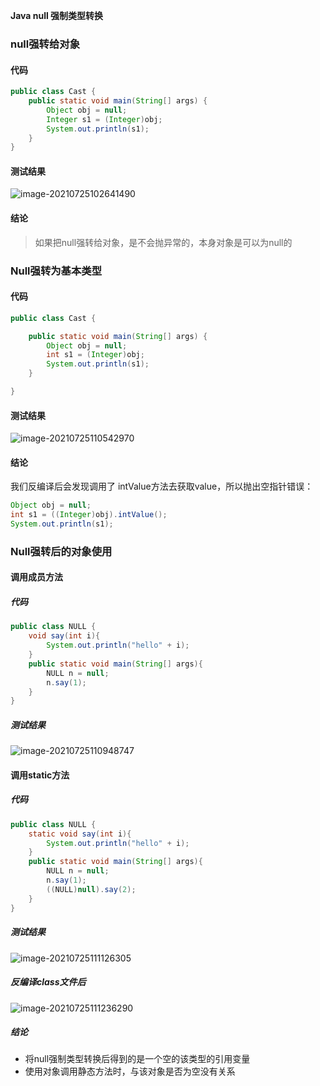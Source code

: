 **Java null 强制类型转换**

### null强转给对象

#### 代码

```java
public class Cast {
    public static void main(String[] args) {
        Object obj = null;
        Integer s1 = (Integer)obj;
        System.out.println(s1);
    }
}
```

#### 测试结果

![image-20210725102641490](https://gitee.com/laoyouji1018/images/raw/master/img/20210725102641.png)

#### 结论

> 如果把null强转给对象，是不会抛异常的，本身对象是可以为null的

### Null强转为基本类型

#### 代码

```java
public class Cast {

    public static void main(String[] args) {
        Object obj = null;
        int s1 = (Integer)obj;
        System.out.println(s1);
    }

}
```

#### 测试结果

![image-20210725110542970](https://gitee.com/laoyouji1018/images/raw/master/img/20210725110543.png)

#### 结论

我们反编译后会发现调用了 intValue方法去获取value，所以抛出空指针错误：

```java
Object obj = null;
int s1 = ((Integer)obj).intValue();
System.out.println(s1);
```

### Null强转后的对象使用

#### 调用成员方法

##### 代码

```java
public class NULL {
    void say(int i){
        System.out.println("hello" + i);
    }
    public static void main(String[] args){
        NULL n = null;
        n.say(1);
    }
}

```

##### 测试结果

![image-20210725110948747](https://gitee.com/laoyouji1018/images/raw/master/img/20210725110948.png)

#### 调用static方法

##### 代码

```java
public class NULL {
    static void say(int i){
        System.out.println("hello" + i);
    }
    public static void main(String[] args){
        NULL n = null;
        n.say(1);
        ((NULL)null).say(2);
    }
}
```

##### 测试结果

![image-20210725111126305](https://gitee.com/laoyouji1018/images/raw/master/img/20210725111126.png)

##### 反编译class文件后

![image-20210725111236290](https://gitee.com/laoyouji1018/images/raw/master/img/20210725111236.png)

##### 结论

- 将null强制类型转换后得到的是一个空的该类型的引用变量
- 使用对象调用静态方法时，与该对象是否为空没有关系